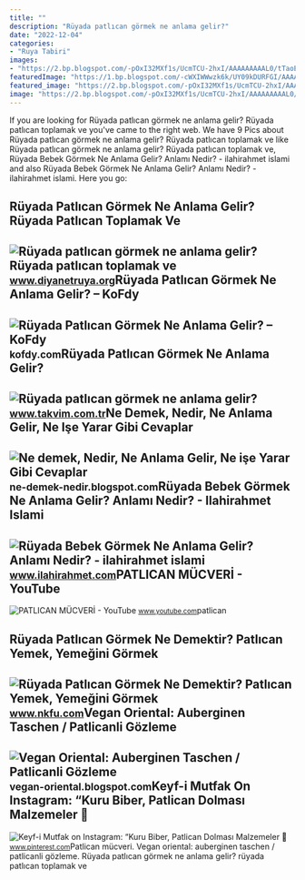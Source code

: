 ```yaml
---
title: ""
description: "Rüyada patlıcan görmek ne anlama gelir?"
date: "2022-12-04"
categories:
- "Ruya Tabiri"
images:
- "https://2.bp.blogspot.com/-pOxI32MXf1s/UcmTCU-2hxI/AAAAAAAAAL0/tTaoEUV03g0/s1600/Çoklu+Ortam+(Multimedya)+Nedir,+Ne+demektir,+Ne+anlama+gelir,+ne+işe+yarar.jpg"
featuredImage: "https://1.bp.blogspot.com/-cWXIWWwzk6k/UY09kDURFGI/AAAAAAAAAMs/hPMq0Wg-Sxs/s1600/Titel+Patlican-Gözleme.jpg"
featured_image: "https://2.bp.blogspot.com/-pOxI32MXf1s/UcmTCU-2hxI/AAAAAAAAAL0/tTaoEUV03g0/s1600/Çoklu+Ortam+(Multimedya)+Nedir,+Ne+demektir,+Ne+anlama+gelir,+ne+işe+yarar.jpg"
image: "https://2.bp.blogspot.com/-pOxI32MXf1s/UcmTCU-2hxI/AAAAAAAAAL0/tTaoEUV03g0/s1600/Çoklu+Ortam+(Multimedya)+Nedir,+Ne+demektir,+Ne+anlama+gelir,+ne+işe+yarar.jpg"
---
```


If you are looking for Rüyada patlıcan görmek ne anlama gelir? Rüyada patlıcan toplamak ve you've came to the right web. We have 9 Pics about Rüyada patlıcan görmek ne anlama gelir? Rüyada patlıcan toplamak ve like Rüyada patlıcan görmek ne anlama gelir? Rüyada patlıcan toplamak ve, Rüyada Bebek Görmek Ne Anlama Gelir? Anlamı Nedir? - ilahirahmet islami and also Rüyada Bebek Görmek Ne Anlama Gelir? Anlamı Nedir? - ilahirahmet islami. Here you go:

Rüyada Patlıcan Görmek Ne Anlama Gelir? Rüyada Patlıcan Toplamak Ve
-------------------------------------------------------------------

 ![Rüyada patlıcan görmek ne anlama gelir? Rüyada patlıcan toplamak ve](https://www.diyanetruya.org/wp-content/uploads/2023/07/Ruyada-patlican-gormek-ne-anlama-gelir-Ruyada-patlican-toplamak-ve-780x470.jpg) <small>www.diyanetruya.org</small>Rüyada Patlıcan Görmek Ne Anlama Gelir? – KoFdy
-----------------------------------------------

 ![Rüyada Patlıcan Görmek Ne Anlama Gelir? – KoFdy](https://kofdy.com/wp-content/uploads/2022/08/ruyada-patlican-gormek-ne-anlama-gelir-7834-1024x536.jpg) <small>kofdy.com</small>Rüyada Patlıcan Görmek Ne Anlama Gelir?
---------------------------------------

 ![Rüyada patlıcan görmek ne anlama gelir?](https://iatkv.tmgrup.com.tr/abc920/600/314/0/25/800/444?u=https://itkv.tmgrup.com.tr/2019/01/09/ruyada-patlican-gormek-ne-anlama-gelir-1547032184994.jpg) <small>www.takvim.com.tr</small>Ne Demek, Nedir, Ne Anlama Gelir, Ne Işe Yarar Gibi Cevaplar
------------------------------------------------------------

 ![Ne demek, Nedir, Ne Anlama Gelir, Ne işe Yarar Gibi Cevaplar](https://2.bp.blogspot.com/-pOxI32MXf1s/UcmTCU-2hxI/AAAAAAAAAL0/tTaoEUV03g0/s1600/Çoklu+Ortam+(Multimedya)+Nedir,+Ne+demektir,+Ne+anlama+gelir,+ne+işe+yarar.jpg) <small>ne-demek-nedir.blogspot.com</small>Rüyada Bebek Görmek Ne Anlama Gelir? Anlamı Nedir? - Ilahirahmet Islami
-----------------------------------------------------------------------

 ![Rüyada Bebek Görmek Ne Anlama Gelir? Anlamı Nedir? - ilahirahmet islami](https://www.ilahirahmet.com/wp-content/uploads/2015/11/Rüyada-Bebek-Görmek-Ne-Anlama-Gelir.jpg) <small>www.ilahirahmet.com</small>PATLICAN MÜCVERİ - YouTube
--------------------------

 ![PATLICAN MÜCVERİ - YouTube](https://i.ytimg.com/vi/FjJJM0BhC1g/maxresdefault.jpg) <small>www.youtube.com</small>patlican

Rüyada Patlıcan Görmek Ne Demektir? Patlıcan Yemek, Yemeğini Görmek
-------------------------------------------------------------------

 ![Rüyada Patlıcan Görmek Ne Demektir? Patlıcan Yemek, Yemeğini Görmek](https://www.nkfu.com/wp-content/uploads/2014/12/ruyada-patlican.jpg) <small>www.nkfu.com</small>Vegan Oriental: Auberginen Taschen / Patlicanli Gözleme
-------------------------------------------------------

 ![Vegan Oriental: Auberginen Taschen / Patlicanli Gözleme](https://1.bp.blogspot.com/-cWXIWWwzk6k/UY09kDURFGI/AAAAAAAAAMs/hPMq0Wg-Sxs/s1600/Titel+Patlican-Gözleme.jpg) <small>vegan-oriental.blogspot.com</small>Keyf-i Mutfak On Instagram: “Kuru Biber, Patlican Dolması Malzemeler 📌
----------------------------------------------------------------------

 ![Keyf-i Mutfak on Instagram: “Kuru Biber, Patlican Dolması Malzemeler 📌](https://i.pinimg.com/originals/55/b9/0d/55b90d07d212f4199de94094e7a9a2e8.jpg) <small>www.pinterest.com</small>Patlican mücveri̇. Vegan oriental: auberginen taschen / patlicanli gözleme. Rüyada patlıcan görmek ne anlama gelir? rüyada patlıcan toplamak ve
